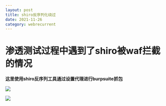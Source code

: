 ```yaml
---
layout: post
title: shiro反序列化绕过
date: 2021-11-26
category: webrecurrent
---
```


# 渗透测试过程中遇到了shiro被waf拦截的情况

**这里使用shiro反序列工具通过设置代理进行burpsuite抓包**

![](E:/typora/localimg/image-20211105171000600.png)

![](E:/typora/localimg/image-20211105170450651.png)


